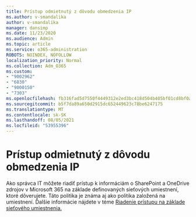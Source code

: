```yaml
---
title: Prístup odmietnutý z dôvodu obmedzenia IP
ms.author: v-smandalika
author: v-smandalika
manager: dansimp
ms.date: 11/23/2020
ms.audience: Admin
ms.topic: article
ms.service: o365-administration
ROBOTS: NOINDEX, NOFOLLOW
localization_priority: Normal
ms.collection: Adm_O365
ms.custom:
- "9002962"
- "6830"
- "9000150"
- "7303"
ms.openlocfilehash: fb316fad5d7550f4449312e2ed3bc418d504b405bf01cd8bf0a180bac10379d2
ms.sourcegitcommit: b5f7da89a650d2915dc652449623c78be6247175
ms.translationtype: MT
ms.contentlocale: sk-SK
ms.lasthandoff: 08/05/2021
ms.locfileid: "53955396"
---
```

# <a name="access-denied-due-to-ip-restriction"></a>Prístup odmietnutý z dôvodu obmedzenia IP

Ako správca IT môžete riadiť prístup k informáciám o SharePoint a OneDrive zdrojov v Microsoft 365 na základe definovaných sieťových umiestnení, ktoré dôverujete. Táto politika je známa aj ako politika založená na umiestnení. Ďalšie informácie nájdete v téme [Riadenie prístupu na základe sieťového umiestnenia.](https://docs.microsoft.com/sharepoint/control-access-based-on-network-location)

